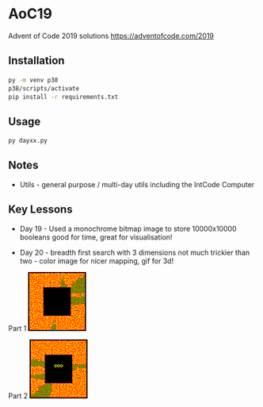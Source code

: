# AoC19

Advent of Code 2019 solutions https://adventofcode.com/2019

## Installation

```cmd
py -m venv p38
p38/scripts/activate
pip install -r requirements.txt
```

## Usage

```cmd
py dayxx.py
```

## Notes

* Utils - general purpose / multi-day utils including the IntCode Computer

## Key Lessons

* Day 19 - Used a monochrome bitmap image to store 10000x10000 booleans good for time, great for visualisation!

* Day 20 - breadth first search with 3 dimensions not much trickier than two - color image for nicer mapping, gif for 3d!

Part 1 ![image info](./images/day20p1.png)

Part 2 ![image info](./images/day20p2.gif)
